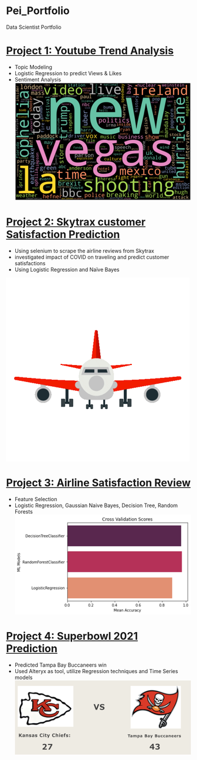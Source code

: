 # Pei_Portfolio
Data Scientist Portfolio

# [Project 1: Youtube Trend Analysis](https://github.com/ChengpeiLIu/Pei_Portfolio/tree/main/Youtube%20Trend%20Analysis)
* Topic Modeling
* Logistic Regression to predict Views & Likes
* Sentiment Analysis
![](https://github.com/ChengpeiLIu/Pei_Portfolio/blob/main/images/3.png)

# [Project 2: Skytrax customer Satisfaction Prediction](https://github.com/ChengpeiLIu/Pei_Portfolio/tree/main/Skytrax%20Airline%20Review) 
* Using selenium to scrape the airline reviews from Skytrax
* investigated impact of COVID on traveling and predict customer satisfactions 
* Using Logistic Regression and Naïve Bayes

![](https://github.com/ChengpeiLIu/Pei_Portfolio/blob/main/images/giphy%20(1).gif)
# [Project 3: Airline Satisfaction Review](https://github.com/ChengpeiLIu/Pei_Portfolio/tree/main/Airline%20Passenger%20Satisfaction%20Prediction)
* Feature Selection
* Logistic Regression, Gaussian Naive Bayes, Decision Tree, Random Forests
![](https://github.com/ChengpeiLIu/Pei_Portfolio/blob/main/images/download%20(2).png)

# [Project 4: Superbowl 2021 Prediction](https://github.com/ChengpeiLIu/Pei_Portfolio/tree/main/Superbowl%20Prediction%202021)
* Predicted Tampa Bay Buccaneers win 
* Used Alteryx as tool, utilize Regression techniques and Time Series models 
![](/images/Screen%20Shot%202021-05-17%20at%2010.06.31%20PM.png)
